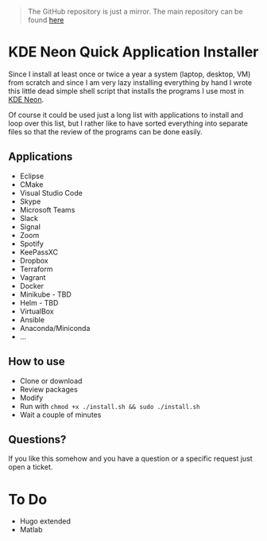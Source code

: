 > The GitHub repository is just a mirror. The main repository can be found [here](https://gitlab.com/akutschi/ubuntu-install-scripts)

# KDE Neon Quick Application Installer

Since I install at least once or twice a year a system (laptop, desktop, VM) from scratch and since I am very lazy installing everything by hand I wrote this little dead simple shell script that installs the programs I use most in [KDE Neon](https://neon.kde.org/).

Of course it could be used just a long list with applications to install and loop over this list, but I rather like to have sorted everything into separate files so that the review of the programs can be done easily.

## Applications

- Eclipse
- CMake
- Visual Studio Code
- Skype
- Microsoft Teams
- Slack
- Signal
- Zoom
- Spotify
- KeePassXC
- Dropbox
- Terraform
- Vagrant
- Docker
- Minikube - TBD
- Helm - TBD
- VirtualBox
- Ansible
- Anaconda/Miniconda
- ...

## How to use

- Clone or download
- Review packages
- Modify
- Run with `chmod +x ./install.sh && sudo ./install.sh`
- Wait a couple of minutes

## Questions?

If you like this somehow and you have a question or a specific request just open a ticket. 

# To Do

- Hugo extended
- Matlab



